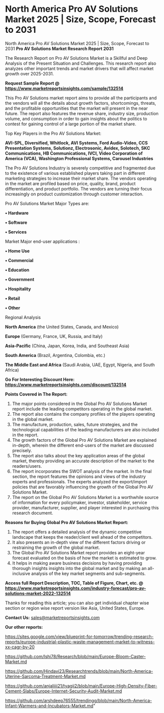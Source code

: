 # North America Pro AV Solutions Market 2025 | Size, Scope, Forecast to 2031
 North America Pro AV Solutions Market 2025 | Size, Scope, Forecast to 2031
<strong>Pro AV Solutions Market Research Report 2031</strong>

The Research Report on Pro AV Solutions Market is a Skillful and Deep Analysis of the Present Situation and Challenges. This research report also analyzes other important trends and market drivers that will affect market growth over 2025-2031.

<strong>Request Sample Report @ <a href=https://www.marketreportsinsights.com/sample/132514>https://www.marketreportsinsights.com/sample/132514</a></strong>

This Pro AV Solutions market report aims to provide all the participants and the vendors will all the details about growth factors, shortcomings, threats, and the profitable opportunities that the market will present in the near future. The report also features the revenue share, industry size, production volume, and consumption in order to gain insights about the politics to contest for gaining control of a large portion of the market share.

Top Key Players in the Pro AV Solutions Market:

<strong>AVI-SPL, Diversified, Whitlock, AVI Systems, Ford Audio-Video, CCS Presentation Systems, Solutionz, Electrosonic, Avidex, Solotech, SKC Communications, HB Communications, IVCI, Video Corporation of America (VCA), Washington Professional Systems, Carousel Industries</strong>

The Pro AV Solutions Industry is severely competitive and fragmented due to the existence of various established players taking part in different marketing strategies to increase their market share. The vendors operating in the market are profiled based on price, quality, brand, product differentiation, and product portfolio. The vendors are turning their focus increasingly on product customization through customer interaction.

Pro AV Solutions Market Major Types are:

<strong>• Hardware

• Software

• Services</strong>

Market Major end-user applications :

<strong>• Home Use

• Commercial

• Education

• Government

• Hospitality

• Retail

• Other</strong>

Regional Analysis

</u><strong><b>North America</b></strong> (the United States, Canada, and Mexico)

<strong><b>Europe </b></strong>(Germany, France, UK, Russia, and Italy)

<strong><b>Asia-Pacific</b></strong> (China, Japan, Korea, India, and Southeast Asia)

<strong><b>South America</b></strong> (Brazil, Argentina, Colombia, etc.)

<strong><b>The Middle East and Africa</b></strong> (Saudi Arabia, UAE, Egypt, Nigeria, and South Africa)

<strong>Go For Interesting Discount Here: <a href=https://www.marketreportsinsights.com/discount/132514>https://www.marketreportsinsights.com/discount/132514</a></strong>

<strong>Points Covered in The Report:</strong>
<ol>
  <li>The major points considered in the Global Pro AV Solutions Market report include the leading competitors operating in the global market.</li>
  <li>The report also contains the company profiles of the players operating in the global market.</li>
  <li>The manufacture, production, sales, future strategies, and the technological capabilities of the leading manufacturers are also included in the report.</li>
  <li>The growth factors of the Global Pro AV Solutions Market are explained in-depth, wherein the different end-users of the market are discussed precisely.</li>
  <li>The report also talks about the key application areas of the global market, thereby providing an accurate description of the market to the readers/users.</li>
  <li>The report incorporates the SWOT analysis of the market. In the final section, the report features the opinions and views of the industry experts and professionals. The experts analyzed the export/import policies that are favorably influencing the growth of the Global Pro AV Solutions Market.</li>
  <li>The report on the Global Pro AV Solutions Market is a worthwhile source of information for every policymaker, investor, stakeholder, service provider, manufacturer, supplier, and player interested in purchasing this research document.</li>
</ol>
<strong>Reasons for Buying Global Pro AV Solutions Market Report:</strong>

<ol>
  <li>The report offers a detailed analysis of the dynamic competitive landscape that keeps the reader/client well ahead of the competitors.</li>
  <li>It also presents an in-depth view of the different factors driving or restraining the growth of the global market.</li>
  <li>The Global Pro AV Solutions Market report provides an eight-year forecast evaluated on the basis of how the market is estimated to grow.</li>
  <li>It helps in making aware business decisions by having providing thorough insights insights into the global market and by making an all-inclusive analysis of the key market segments and sub-segments.</li>
</ol>
<strong>Access full Report Description, TOC, Table of Figure, Chart, etc. @ <a href=https://www.marketreportsinsights.com/industry-forecast/pro-av-solutions-market-2022-132514>https://www.marketreportsinsights.com/industry-forecast/pro-av-solutions-market-2022-132514</a></strong>


Thanks for reading this article; you can also get individual chapter wise section or region wise report version like Asia, United States, Europe.

<strong>Contact Us:</strong>
sales@marketreportsinsights.com

<strong>Our other reports:</strong>

<a href=https://sites.google.com/view/blueprint-for-tomorrow/trending-research-reports/europe-industrial-plastic-waste-management-market-to-witness-xx-cagr-by-20>https://sites.google.com/view/blueprint-for-tomorrow/trending-research-reports/europe-industrial-plastic-waste-management-market-to-witness-xx-cagr-by-20</a>

<a href=https://github.com/Ishi78/Research/blob/main/Europe-Bloom-Caster-Market.md>https://github.com/Ishi78/Research/blob/main/Europe-Bloom-Caster-Market.md</a>

<a href=https://github.com/Hindavi23/Researchtrends/blob/main/North-America-Uterine-Sarcoma-Treatment-Market.md>https://github.com/Hindavi23/Researchtrends/blob/main/North-America-Uterine-Sarcoma-Treatment-Market.md</a>

<a href=https://github.com/anjaliiii21/tyagii2/blob/main/Europe-High-Density-Fiber-Cement-Slabs/Europe-Internet-Security-Audit-Market.md>https://github.com/anjaliiii21/tyagii2/blob/main/Europe-High-Density-Fiber-Cement-Slabs/Europe-Internet-Security-Audit-Market.md</a>

<a href=https://github.com/arshdeep76555/trendingg/blob/main/North-America-Infant-Warmers-and-Incubators-Market.md>https://github.com/arshdeep76555/trendingg/blob/main/North-America-Infant-Warmers-and-Incubators-Market.md</a>"
